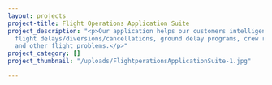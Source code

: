 ```yaml
---
layout: projects
project-title: Flight Operations Application Suite
project_description: "<p>Our application helps our customers intelligently manage
  flight delays/diversions/cancellations, ground delay programs, crew reassignment,
  and other flight problems.</p>"
project_category: []
project_thumbnail: "/uploads/FlightperationsApplicationSuite-1.jpg"

---
```

